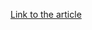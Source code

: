 [Link to the article](https://securityaffairs.com/172117/apt/russian-apt29-group-uses-rogue-rdp.html)
